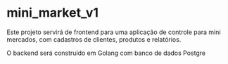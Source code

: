 # mini_market_v1

Este projeto servirá de frontend para uma aplicação de controle para mini mercados, com cadastros de clientes, produtos e relatórios.

O backend será construído em Golang com banco de dados Postgre
